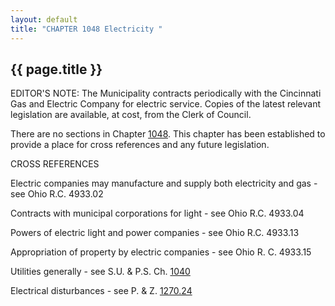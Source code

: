 ```yaml
---
layout: default 
title: "CHAPTER 1048 Electricity "
---
```


{{ page.title }}
----------------

EDITOR'S NOTE: The Municipality contracts periodically with the
Cincinnati Gas and Electric Company for electric service. Copies of the
latest relevant legislation are available, at cost, from the Clerk of
Council.

There are no sections in Chapter [1048](456ce5c7.html). This chapter has
been established to provide a place for cross references and any future
legislation.

CROSS REFERENCES

Electric companies may manufacture and supply both electricity and gas -
see Ohio R.C. 4933.02

Contracts with municipal corporations for light - see Ohio R.C. 4933.04

Powers of electric light and power companies - see Ohio R.C. 4933.13

Appropriation of property by electric companies - see Ohio R. C. 4933.15

Utilities generally - see S.U. & P.S. Ch. [1040](42a0f2cb.html)

Electrical disturbances - see P. & Z. [1270.24](5131ec30.html)
